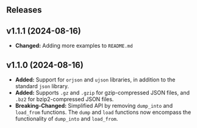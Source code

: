 ## Releases ##

## v1.1.1 (2024-08-16) ##

- **Changed:** Adding more examples to `README.md`

## v1.1.0 (2024-08-16) ##

- **Added:** Support for `orjson` and `ujson` libraries, in addition to the standard `json` library.
- **Added:** Supports `.gz` and `.gzip` for gzip-compressed JSON files, and `.bz2` for bzip2-compressed JSON files.
- **Breaking-Changed:** Simplified API by removing `dump_into` and `load_from` functions. The `dump` and `load` functions now
encompass the functionality of `dump_into` and `load_from`.